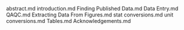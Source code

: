 abstract.md
introduction.md
Finding Published Data.md
Data Entry.md
QAQC.md
Extracting Data From Figures.md
stat conversions.md
unit conversions.md
Tables.md
Acknowledgements.md
